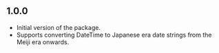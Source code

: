 ## 1.0.0

* Initial version of the package.
* Supports converting DateTime to Japanese era date strings from the Meiji era onwards.
